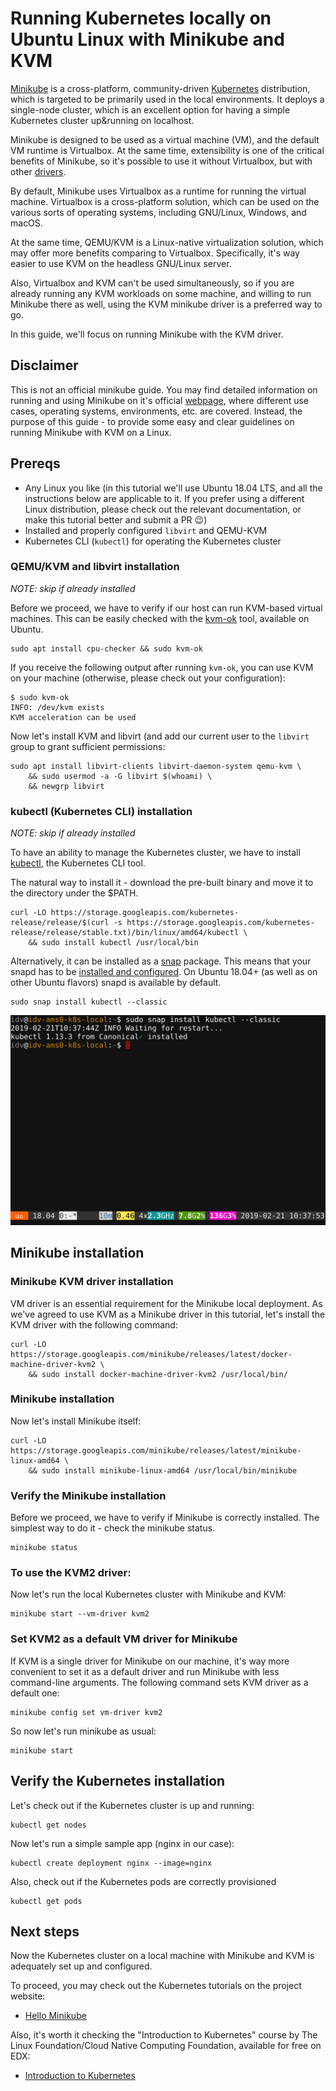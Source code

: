 Running Kubernetes locally on Ubuntu Linux with Minikube and KVM
================================================================

[Minikube](https://github.com/kubernetes/minikube) is a cross-platform, community-driven [Kubernetes](https://kubernetes.io/) distribution, which is targeted to be primarily used in the local environments. It deploys a single-node cluster, which is an excellent option for having a simple Kubernetes cluster up&running on localhost.

Minikube is designed to be used as a virtual machine (VM), and the default VM runtime is Virtualbox. At the same time, extensibility is one of the critical benefits of Minikube, so it's possible to use it without Virtualbox, but with other [drivers](https://github.com/kubernetes/minikube/blob/master/docs/drivers.md).

By default, Minikube uses Virtualbox as a runtime for running the virtual machine. Virtualbox is a cross-platform solution, which can be used on the various sorts of operating systems, including GNU/Linux, Windows, and macOS.

At the same time, QEMU/KVM is a Linux-native virtualization solution, which may offer more benefits comparing to Virtualbox. Specifically, it's way easier to use KVM on the headless GNU/Linux server.

Also, Virtualbox and KVM can't be used simultaneously, so if you are already running any KVM workloads on some machine, and willing to run Minikube there as well, using the KVM minikube driver is a preferred way to go.

In this guide, we'll focus on running Minikube with the KVM driver.

Disclaimer
----------

This is not an official minikube guide. You may find detailed information on running and using Minikube on it's official [webpage](https://github.com/kubernetes/minikube/blob/master/docs/drivers.md), where different use cases, operating systems, environments, etc. are covered. Instead, the purpose of this guide - to provide some easy and clear guidelines on running Minikube with KVM on a Linux.

Prereqs
-------

-	Any Linux you like (in this tutorial we'll use Ubuntu 18.04 LTS, and all the instructions below are applicable to it. If you prefer using a different Linux distribution, please check out the relevant documentation, or make this tutorial better and submit a PR :wink:)
-	Installed and properly configured `libvirt` and QEMU-KVM
-	Kubernetes CLI (`kubectl`) for operating the Kubernetes cluster

### QEMU/KVM and libvirt installation

*NOTE: skip if already installed*

Before we proceed, we have to verify if our host can run KVM-based virtual machines. This can be easily checked with the [kvm-ok](https://manpages.ubuntu.com/manpages/bionic/man1/kvm-ok.1.html) tool, available on Ubuntu.

```shell
sudo apt install cpu-checker && sudo kvm-ok
```

If you receive the following output after running `kvm-ok`, you can use KVM on your machine (otherwise, please check out your configuration):

```shell
$ sudo kvm-ok
INFO: /dev/kvm exists
KVM acceleration can be used
```

Now let's install KVM and libvirt (and add our current user to the `libvirt` group to grant sufficient permissions:

```shell
sudo apt install libvirt-clients libvirt-daemon-system qemu-kvm \
    && sudo usermod -a -G libvirt $(whoami) \
    && newgrp libvirt
```

### kubectl (Kubernetes CLI) installation

*NOTE: skip if already installed*

To have an ability to manage the Kubernetes cluster, we have to install [kubectl](https://kubernetes.io/docs/reference/kubectl/overview/), the Kubernetes CLI tool.

The natural way to install it - download the pre-built binary and move it to the directory under the \$PATH.

```shell
curl -LO https://storage.googleapis.com/kubernetes-release/release/$(curl -s https://storage.googleapis.com/kubernetes-release/release/stable.txt)/bin/linux/amd64/kubectl \
    && sudo install kubectl /usr/local/bin
```

Alternatively, it can be installed as a [snap](https://snapcraft.io/) package. This means that your snapd has to be [installed and configured](https://docs.snapcraft.io/installing-snapd/6735). On Ubuntu 18.04+ (as well as on other Ubuntu flavors) snapd is available by default.

```shell
sudo snap install kubectl --classic
```

![snap_kubectl.png](/images/snap_kubectl.png?raw=true "Installing kubectl with snap")

Minikube installation
---------------------

### Minikube KVM driver installation

VM driver is an essential requirement for the Minikube local deployment. As we've agreed to use KVM as a Minikube driver in this tutorial, let's install the KVM driver with the following command:

```shell
curl -LO https://storage.googleapis.com/minikube/releases/latest/docker-machine-driver-kvm2 \
    && sudo install docker-machine-driver-kvm2 /usr/local/bin/
```

### Minikube installation

Now let's install Minikube itself:

```shell
curl -LO https://storage.googleapis.com/minikube/releases/latest/minikube-linux-amd64 \
    && sudo install minikube-linux-amd64 /usr/local/bin/minikube
```

### Verify the Minikube installation

Before we proceed, we have to verify if Minikube is correctly installed. The simplest way to do it - check the minikube status.

```shell
minikube status
```

### To use the KVM2 driver:

Now let's run the local Kubernetes cluster with Minikube and KVM:

```shell
minikube start --vm-driver kvm2
```

### Set KVM2 as a default VM driver for Minikube

If KVM is a single driver for Minikube on our machine, it's way more convenient to set it as a default driver and run Minikube with less command-line arguments. The following command sets KVM driver as a default one:

```shell
minikube config set vm-driver kvm2
```

So now let's run minikube as usual:

```shell
minikube start
```

Verify the Kubernetes installation
----------------------------------

Let's check out if the Kubernetes cluster is up and running:

```shell
kubectl get nodes
```

Now let's run a simple sample app (nginx in our case):

```shell
kubectl create deployment nginx --image=nginx
```

Also, check out if the Kubernetes pods are correctly provisioned

```shell
kubectl get pods
```

Next steps
----------

Now the Kubernetes cluster on a local machine with Minikube and KVM is adequately set up and configured.

To proceed, you may check out the Kubernetes tutorials on the project website:

-	[Hello Minikube](https://kubernetes.io/docs/tutorials/hello-minikube/)

Also, it's worth it checking the "Introduction to Kubernetes" course by The Linux Foundation/Cloud Native Computing Foundation, available for free on EDX:

-	[Introduction to Kubernetes](https://www.edx.org/course/introduction-to-kubernetes#)
